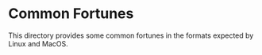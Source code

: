 # Common Fortunes

This directory provides some common fortunes in the formats expected by Linux and MacOS.

